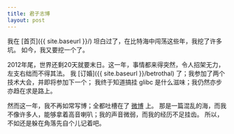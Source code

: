 ```yaml
---
title: 君子志博
layout: post
---
```


我在 [首页]({{ site.baseurl }}/) 坦白过了，在比特海中闯荡这些年，我挖了许多坑。
如今，我又要挖一个了。

2012年尾，世界还剩20天就要末日。这一年，事情都来得突然，令人招架无力，左支右绌而不得其法。
我 [订婚]({{ site.baseurl }}/betrothal) 了；我参加了两个技术大会，并即将参加下一个；
我终于知道搞挂 glibc 是什么滋味；我仍然亦步亦趋在求是路上。

然而这一年，我不再如常写博；全都吐槽在了 [微博](http://weibo.com/dotnil) 上。
那是一篇混乱的海，而我不像许多人，能够拿着高音喇叭；我的声音微弱，而我的经历不足挂齿。
所以，不如还是躲在角落先自个儿记着吧。